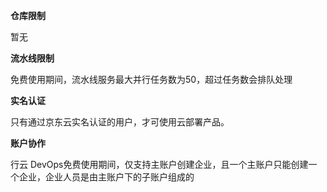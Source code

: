 **仓库限制**

暂无

**流水线限制**

免费使用期间，流水线服务最大并行任务数为50，超过任务数会排队处理

**实名认证**

只有通过京东云实名认证的用户，才可使用云部署产品。

**账户协作**

行云 DevOps免费使用期间，仅支持主账户创建企业，且一个主账户只能创建一个企业，企业人员是由主账户下的子账户组成的

